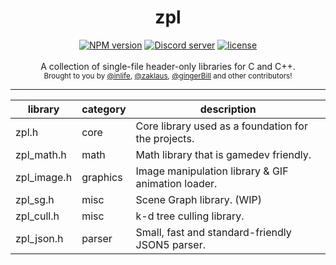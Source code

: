 <div align="center">
<h1>zpl</h1>
</div>

<div align="center">
    <a href="https://github.com/zpl-c/zpl"><img src="https://img.shields.io/npm/v/zpl.c.svg?maxAge=3600" alt="NPM version" /></a>
    <a href="https://discord.gg/2fZVEym"><img src="https://discordapp.com/api/guilds/219565308007022592/embed.png" alt="Discord server" /></a>
    <a href="LICENSE"><img src="https://img.shields.io/github/license/zpl-c/zpl.svg" alt="license" /></a>
</div>

<br />
<div align="center">
  A collection of single-file header-only libraries for C and C++.
</div>

<div align="center">
  <sub>
    Brought to you by <a href="https://github.com/inlife">@inlife</a>,
    <a href="https://github.com/zaklaus">@zaklaus</a>,
    <a href="https://github.com/gingerBill">@gingerBill</a>
    and other contributors!
  </sub>
</div>
<hr/>

library     | category   | description
----------- | ---------- | --------------------------------------------------------
zpl.h       | core       | Core library used as a foundation for the projects.
zpl_math.h  | math       | Math library that is gamedev friendly.
zpl_image.h | graphics   | Image manipulation library &amp; GIF animation loader.
zpl_sg.h    | misc       | Scene Graph library. (WIP)
zpl_cull.h  | misc       | k-d tree culling library.
zpl_json.h  | parser     | Small, fast and standard-friendly JSON5 parser.

